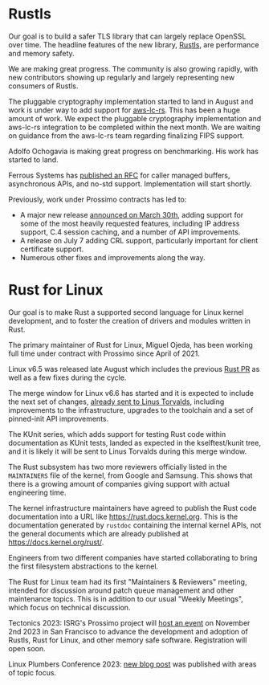 # Rustls

Our goal is to build a safer TLS library that can largely replace OpenSSL over time. The headline features of the new library, [Rustls](https://github.com/rustls/rustls/), are performance and memory safety.

We are making great progress. The community is also growing rapidly, with new contributors showing up regularly and largely representing new consumers of Rustls.

The pluggable cryptography implementation started to land in August and work is under way to add support for [aws-lc-rs](https://github.com/aws/aws-lc-rs). This has been a huge amount of work. We expect the pluggable cryptography implementation and aws-lc-rs integration to be completed within the next month. We are waiting on guidance from the aws-lc-rs team regarding finalizing FIPS support.

Adolfo Ochogavia is making great progress on benchmarking. His work has started to land.

Ferrous Systems has [published an RFC](https://github.com/rustls/rustls/pull/1420) for caller managed buffers, asynchronous APIs, and no-std support. Implementation will start shortly.

Previously, work under Prossimo contracts has led to:

* A major new release [announced on March 30th](https://www.memorysafety.org/blog/rustls-new-features/), adding support for some of the most heavily requested features, including IP address support, C.4 session caching, and a number of API improvements. 
* A release on July 7 adding CRL support, particularly important for client certificate support.
* Numerous other fixes and improvements along the way.


# Rust for Linux 
Our goal is to make Rust a supported second language for Linux kernel development, and to foster the creation of drivers and modules written in Rust.

The primary maintainer of Rust for Linux, Miguel Ojeda, has been working full time under contract with Prossimo since April of 2021.

Linux v6.5 was released late August which includes
the previous [Rust
PR](https://lore.kernel.org/rust-for-linux/20230618161558.1051269-1-ojeda@kernel.org/)
as well as a few fixes during the cycle.

The merge window for Linux v6.6 has started and it is expected to
include the next set of changes, [already sent to Linus
Torvalds](https://lore.kernel.org/rust-for-linux/20230824214024.608618-1-ojeda@kernel.org/),
including improvements to the infrastructure, upgrades to the
toolchain and a set of pinned-init API improvements.

The KUnit series, which adds support for testing Rust code within
documentation as KUnit tests, landed as expected in the
kselftest/kunit tree, and it is likely it will be sent to Linus Torvalds during this
merge window.

The Rust subsystem has two more reviewers officially listed in the
`MAINTAINERS` file of the kernel, from Google and Samsung. This shows
that there is a growing amount of companies giving support with actual
engineering time.

The kernel infrastructure maintainers have agreed to publish the Rust
code documentation into a URL like https://rust.docs.kernel.org. This
is the documentation generated by `rustdoc` containing the internal
kernel APIs, not the general documents which are already published at
<https://docs.kernel.org/rust/>.

Engineers from two different companies have started collaborating to
bring the first filesystem abstractions to the kernel. 

The Rust for Linux team had its first "Maintainers & Reviewers"
meeting, intended for discussion around patch queue management and
other maintenance topics. This is in addition to our usual "Weekly
Meetings", which focus on technical discussion.

Tectonics 2023: ISRG's Prossimo project will [host an event](https://tectonics.memorysafety.org/) on November 2nd 2023 in San Francisco to advance the development and adoption of Rustls, Rust for Linux, and other memory safe software. Registration will open soon. 

Linux Plumbers Conference 2023: [new blog post](https://lpc.events/blog/current/index.php/2023/07/30/rust-mc-cfp/) was published with areas of topic focus. 
